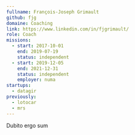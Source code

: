 ```yaml
---
fullname: François-Joseph Grimault
github: fjg
domaine: Coaching
link: https://www.linkedin.com/in/fjgrimault/
role: Coach
missions:
  - start: 2017-10-01
    end: 2019-07-19
    status: independent
  - start: 2019-12-05
    end: 2021-12-31
    status: independent
    employer: numa
startups:
  - datagir
previously:
  - lotocar
  - mrs
---
```


Dubito ergo sum
